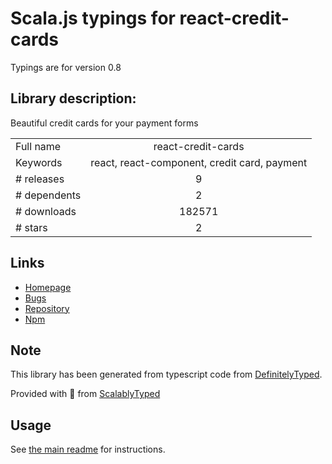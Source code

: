
# Scala.js typings for react-credit-cards

Typings are for version 0.8

## Library description:
Beautiful credit cards for your payment forms

|                    |                 |
| ------------------ | :-------------: |
| Full name          | react-credit-cards |
| Keywords           | react, react-component, credit card, payment |
| # releases         | 9 |
| # dependents       | 2 |
| # downloads        | 182571 |
| # stars            | 2 |

## Links
- [Homepage](https://github.com/amarofashion/react-credit-cards#readme)
- [Bugs](https://github.com/amarofashion/react-credit-cards/issues)
- [Repository](https://github.com/amarofashion/react-credit-cards)
- [Npm](https://www.npmjs.com/package/react-credit-cards)
    


## Note
This library has been generated from typescript code from [DefinitelyTyped](https://definitelytyped.org).

Provided with :purple_heart: from [ScalablyTyped](https://github.com/oyvindberg/ScalablyTyped)

## Usage
See [the main readme](../../readme.md) for instructions.


